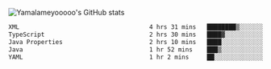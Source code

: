 ![Yamalameyooooo's GitHub stats](https://github-readme-stats.vercel.app/api?username=yamalameyooooo&theme=transparent&show_icons=true\&show=reviews,discussions_started,discussions_answered,prs_merged,prs_merged_percentage)

<!--START_SECTION:waka-->

```txt
XML                                    4 hrs 31 mins   ████████▒░░░░░░░░░░░░░░░░   33.11 %
TypeScript                             2 hrs 30 mins   ████▓░░░░░░░░░░░░░░░░░░░░   18.35 %
Java Properties                        2 hrs 10 mins   ████░░░░░░░░░░░░░░░░░░░░░   15.98 %
Java                                   1 hr 52 mins    ███▒░░░░░░░░░░░░░░░░░░░░░   13.73 %
YAML                                   1 hr 2 mins     ██░░░░░░░░░░░░░░░░░░░░░░░   07.59 %
```

<!--END_SECTION:waka-->
